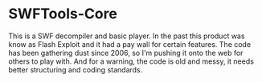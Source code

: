 SWFTools-Core
=============

This is a SWF decompiler and basic player.  In the past this product was know as Flash Exploit and it had a pay wall for certain features.  The code has been gathering dust since 2006, so I'm pushing it onto the web for others to play with.  And for a warning, the code is old and messy, it needs better structuring and coding standards.
